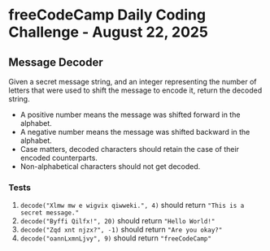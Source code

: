 # freeCodeCamp Daily Coding Challenge - August 22, 2025

## Message Decoder

Given a secret message string, and an integer representing the number of letters that were used to shift the message to encode it, return the decoded string.

* A positive number means the message was shifted forward in the alphabet.
* A negative number means the message was shifted backward in the alphabet.
* Case matters, decoded characters should retain the case of their encoded counterparts.
* Non-alphabetical characters should not get decoded.

### Tests
1. `decode("Xlmw mw e wigvix qiwweki.", 4)` should return `"This is a secret message."`
2. `decode("Byffi Qilfx!", 20)` should return `"Hello World!"`
3. `decode("Zqd xnt njzx?", -1)` should return `"Are you okay?"`
4. `decode("oannLxmnLjvy", 9)` should return `"freeCodeCamp"`